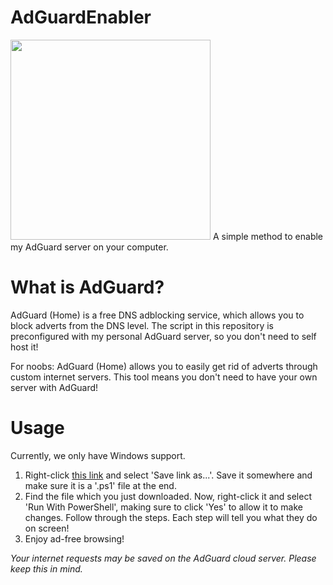 # AdGuardEnabler
<img src="https://files.catbox.moe/5uup37.png" height="320">
A simple method to enable my AdGuard server on your computer.

# What is AdGuard?
AdGuard (Home) is a free DNS adblocking service, which allows you to block adverts from the DNS level. The script in this repository is preconfigured with my personal AdGuard server, so you don't need to self host it!

For noobs: AdGuard (Home) allows you to easily get rid of adverts through custom internet servers. This tool means you don't need to have your own server with AdGuard!

# Usage
Currently, we only have Windows support.

1. Right-click [this link](https://github.com/oliverstech/AdGuardEnabler/raw/main/AdGuardEnable.ps1) and select 'Save link as...'. Save it somewhere and make sure it is a '.ps1' file at the end.
2. Find the file which you just downloaded. Now, right-click it and select 'Run With PowerShell', making sure to click 'Yes' to allow it to make changes. Follow through the steps. Each step will tell you what they do on screen!
3. Enjoy ad-free browsing!


*Your internet requests may be saved on the AdGuard cloud server. Please keep this in mind.*
